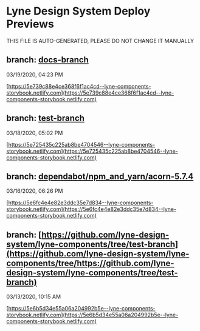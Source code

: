 # Lyne Design System Deploy Previews

 THIS FILE IS AUTO-GENERATED, PLEASE DO NOT CHANGE IT MANUALLY 

## branch: [docs-branch](https://github.com/lyne-design-system/lyne-components/tree/docs-branch)
03/19/2020, 04:23 PM

[https://5e739c88e4ce368f6f1ac4cd--lyne-components-storybook.netlify.com](https://5e739c88e4ce368f6f1ac4cd--lyne-components-storybook.netlify.com)

## branch: [test-branch](https://github.com/lyne-design-system/lyne-components/tree/test-branch)
03/18/2020, 05:02 PM

[https://5e725435c225ab8be4704546--lyne-components-storybook.netlify.com](https://5e725435c225ab8be4704546--lyne-components-storybook.netlify.com)

## branch: [dependabot/npm_and_yarn/acorn-5.7.4](https://github.com/lyne-design-system/lyne-components/tree/dependabot/npm_and_yarn/acorn-5.7.4)
03/16/2020, 06:26 PM

[https://5e6fc4e4e82e3ddc35e7d834--lyne-components-storybook.netlify.com](https://5e6fc4e4e82e3ddc35e7d834--lyne-components-storybook.netlify.com)

## branch: [https://github.com/lyne-design-system/lyne-components/tree/test-branch](https://github.com/lyne-design-system/lyne-components/tree/https://github.com/lyne-design-system/lyne-components/tree/test-branch)
03/13/2020, 10:15 AM

[https://5e6b5d34e55a06a204992b5e--lyne-components-storybook.netlify.com](https://5e6b5d34e55a06a204992b5e--lyne-components-storybook.netlify.com)

